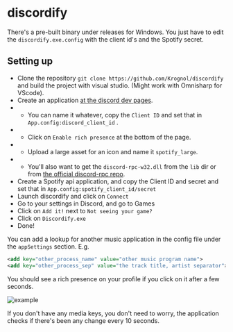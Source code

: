 # discordify

There's a pre-built binary under releases for Windows. You just have to edit the `discordify.exe.config` with the client id's and the Spotify secret.

## Setting up

*  Clone the repository `git clone https://github.com/Krognol/discordify` and build the project with visual studio. (Might work with Omnisharp for VScode).
*  Create an application [at the discord dev pages](https://discordapp.com/developers/applications/me).
* * You can name it whatever, copy the `Client ID` and set that in `App.config:discord_client_id` .
* * Click on `Enable rich presence` at the bottom of the page.
* * Upload a large asset for an icon and name it `spotify_large`.
* * You'll also want to get the `discord-rpc-w32.dll` from the `lib` dir or from [the official discord-rpc repo](https://github.com/discordapp/discord-rpc).
* Create a Spotify api application, and copy the Client ID and secret and set that in `App.config:spotify_client_id/secret`
* Launch discordify and click on `Connect`
* Go to your settings in Discord, and go to Games
* Click on `Add it!` next to `Not seeing your game?`
* Click on `Discordify.exe`
* Done!

You can add a lookup for another music application in the config file under the `appSettings` section.
E.g. 
```xml
<add key="other_process_name" value="other music program name">
<add key="other_process_sep" value="the track title, artist separator">
```

You should see a rich presence on your profile if you click on it after a few seconds.

![example](https://i.imgur.com/od6xC8j.png)

If you don't have any media keys, you don't need to worry, the application checks if there's been any change every 10 seconds.